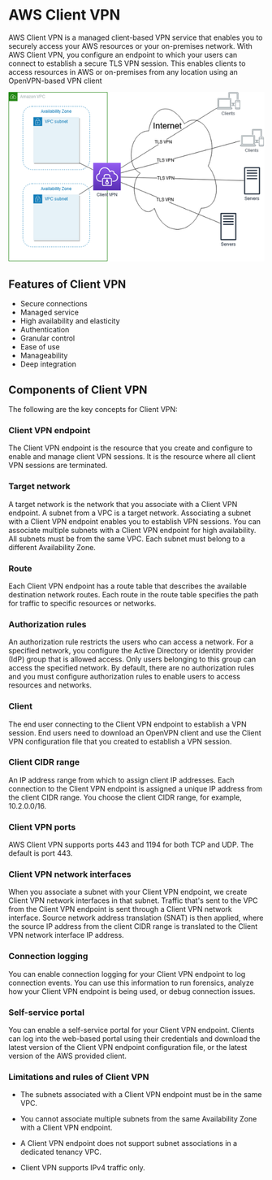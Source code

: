 # AWS Client VPN
AWS Client VPN is a managed client-based VPN service that enables you to securely access your AWS resources or your on-premises network. With AWS Client VPN, you configure an endpoint to which your users can connect to establish a secure TLS VPN session. This enables clients to access resources in AWS or on-premises from any location using an OpenVPN-based VPN client

![alt cvpn](assets/cvpn.png)

## Features of Client VPN
- Secure connections 
- Managed service
- High availability and elasticity 
- Authentication 
- Granular control
- Ease of use
- Manageability
- Deep integration

## Components of Client VPN



The following are the key concepts for Client VPN:

### Client VPN endpoint

The Client VPN endpoint is the resource that you create and configure to enable and manage client VPN sessions. It is the resource where all client VPN sessions are terminated.

### Target network

A target network is the network that you associate with a Client VPN endpoint. A subnet from a VPC is a target network. Associating a subnet with a Client VPN endpoint enables you to establish VPN sessions. You can associate multiple subnets with a Client VPN endpoint for high availability. All subnets must be from the same VPC. Each subnet must belong to a different Availability Zone.

### Route

Each Client VPN endpoint has a route table that describes the available destination network routes. Each route in the route table specifies the path for traffic to specific resources or networks.

### Authorization rules

An authorization rule restricts the users who can access a network. For a specified network, you configure the Active Directory or identity provider (IdP) group that is allowed access. Only users belonging to this group can access the specified network. By default, there are no authorization rules and you must configure authorization rules to enable users to access resources and networks.

### Client

The end user connecting to the Client VPN endpoint to establish a VPN session. End users need to download an OpenVPN client and use the Client VPN configuration file that you created to establish a VPN session.

### Client CIDR range

An IP address range from which to assign client IP addresses. Each connection to the Client VPN endpoint is assigned a unique IP address from the client CIDR range. You choose the client CIDR range, for example, 10.2.0.0/16.

### Client VPN ports

AWS Client VPN supports ports 443 and 1194 for both TCP and UDP. The default is port 443.

### Client VPN network interfaces

When you associate a subnet with your Client VPN endpoint, we create Client VPN network interfaces in that subnet. Traffic that's sent to the VPC from the Client VPN endpoint is sent through a Client VPN network interface. Source network address translation (SNAT) is then applied, where the source IP address from the client CIDR range is translated to the Client VPN network interface IP address.

### Connection logging

You can enable connection logging for your Client VPN endpoint to log connection events. You can use this information to run forensics, analyze how your Client VPN endpoint is being used, or debug connection issues.

### Self-service portal

You can enable a self-service portal for your Client VPN endpoint. Clients can log into the web-based portal using their credentials and download the latest version of the Client VPN endpoint configuration file, or the latest version of the AWS provided client.

### Limitations and rules of Client VPN

- The subnets associated with a Client VPN endpoint must be in the same VPC.

- You cannot associate multiple subnets from the same Availability Zone with a Client VPN endpoint.

- A Client VPN endpoint does not support subnet associations in a dedicated tenancy VPC.

- Client VPN supports IPv4 traffic only.
